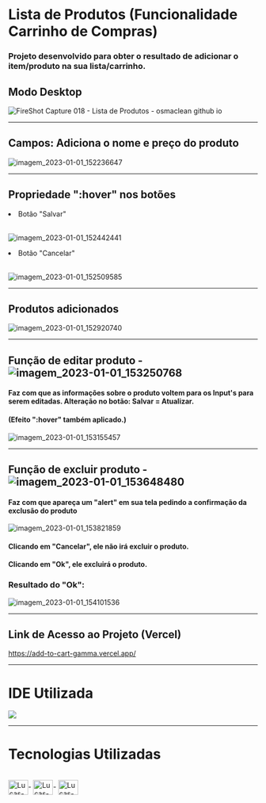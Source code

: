 # Lista de Produtos (Funcionalidade Carrinho de Compras)

### Projeto desenvolvido para obter o resultado de adicionar o item/produto na sua lista/carrinho.

## Modo Desktop 

![FireShot Capture 018 - Lista de Produtos - osmaclean github io](https://user-images.githubusercontent.com/115199808/210180903-3945b3cd-12ad-4114-be9d-1b85bb4f3eff.png)

<hr>

## Campos: Adiciona o nome e preço do produto

![imagem_2023-01-01_152236647](https://user-images.githubusercontent.com/115199808/210181002-adadc7fe-2478-40a9-8f55-269007d5736a.png)

<hr>

## Propriedade ":hover" nos botões

<li>Botão "Salvar"</li><br>

![imagem_2023-01-01_152442441](https://user-images.githubusercontent.com/115199808/210181095-57f1f304-aec9-4fde-a379-88dfcca872d9.png)

<li>Botão "Cancelar"</li><br>

![imagem_2023-01-01_152509585](https://user-images.githubusercontent.com/115199808/210181106-2fe0a533-9f89-4f79-8fe1-ae6e620408fc.png)

<hr>

## Produtos adicionados

![imagem_2023-01-01_152920740](https://user-images.githubusercontent.com/115199808/210181187-baa1813a-fa1a-43ff-8789-3f2d1733b095.png)

<hr> 

## Função de editar produto - ![imagem_2023-01-01_153250768](https://user-images.githubusercontent.com/115199808/210181271-109332f6-fdb0-4c31-9747-9af4c08b206c.png)

#### Faz com que as informações sobre o produto voltem para os Input's para serem editadas. Alteração no botão: Salvar = Atualizar. 
#### (Efeito ":hover" também aplicado.)

![imagem_2023-01-01_153155457](https://user-images.githubusercontent.com/115199808/210181245-3219c3d6-8a33-49c9-9a93-5f55f29e5fad.png)

<hr>

## Função de excluir produto - ![imagem_2023-01-01_153648480](https://user-images.githubusercontent.com/115199808/210181374-be17650b-07ef-4c0a-8aac-2546e1c44cd7.png)

#### Faz com que apareça um "alert" em sua tela pedindo a confirmação da exclusão do produto

![imagem_2023-01-01_153821859](https://user-images.githubusercontent.com/115199808/210181408-0ae0f82d-9503-4e4b-96ba-c050123296ee.png)

#### Clicando em "Cancelar", ele não irá excluir o produto.
#### Clicando em "Ok", ele excluirá o produto.

### Resultado do "Ok":

![imagem_2023-01-01_154101536](https://user-images.githubusercontent.com/115199808/210181468-30e0197d-3ae9-4faa-a53f-baf3b5782898.png)

<hr>

## Link de Acesso ao Projeto (Vercel)

https://add-to-cart-gamma.vercel.app/

<hr>

# IDE Utilizada

<div> 
<img src="https://img.shields.io/badge/Visual_Studio_Code-0078D4?style=for-the-badge&logo=visual%20studio%20code&logoColor=white">
</div>

<hr>

# Tecnologias Utilizadas
<div style="display: inline_block"><br>
  <img align="center" alt="Lucas-HTML" height="30" width="40" src="https://cdn.jsdelivr.net/gh/devicons/devicon/icons/html5/html5-original.svg">-
  <img align="center" alt="Lucas-CSS" height="30" width="40" src="https://cdn.jsdelivr.net/gh/devicons/devicon/icons/css3/css3-original.svg">-
  <img align="center" alt="Lucas-Js" height="30" width="40" src="https://cdn.jsdelivr.net/gh/devicons/devicon/icons/javascript/javascript-original.svg">
</div>

